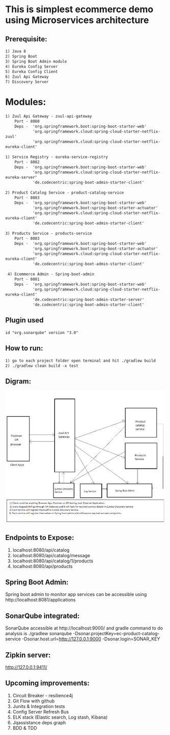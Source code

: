 # This is simplest ecommerce demo using Microservices architecture

## Prerequisite:
    1) Java 8
    2) Spring Boot
    3) Spring Boot Admin module
    4) Eureka Config Server
    5) Eureka Config Client
    6) Zuul Api Gateway
	7) Discovery Server

# Modules:
    1) Zuul Api Gateway - zuul-api-gateway
        Port - 8080
        Deps -  'org.springframework.boot:spring-boot-starter-web'
	            'org.springframework.cloud:spring-cloud-starter-netflix-zuul'
	            'org.springframework.cloud:spring-cloud-starter-netflix-eureka-client'

    1) Service Registry - eureka-service-registry
        Port - 8082
        Deps -  'org.springframework.boot:spring-boot-starter-web'
	            'org.springframework.cloud:spring-cloud-starter-netflix-eureka-server'
                'de.codecentric:spring-boot-admin-starter-client'

    2) Product Catalog Service - product-catalog-service
        Port - 8083
        Deps -  'org.springframework.boot:spring-boot-starter-web'
                'org.springframework.boot:spring-boot-starter-actuator'
                'org.springframework.cloud:spring-cloud-starter-netflix-eureka-client'
                'de.codecentric:spring-boot-admin-starter-client'

    3) Products Service - products-service
        Port - 8083
        Deps -  'org.springframework.boot:spring-boot-starter-web'
                'org.springframework.boot:spring-boot-starter-actuator'
                'org.springframework.cloud:spring-cloud-starter-netflix-eureka-client'
                'de.codecentric:spring-boot-admin-starter-client'

     4) Ecommerce Admin - Spring-boot-admin
        Port - 8081
        Deps -  'org.springframework.boot:spring-boot-starter-web'
                'org.springframework.cloud:spring-cloud-starter-netflix-eureka-client'	            
	            'de.codecentric:spring-boot-admin-starter-server'
                'de.codecentric:spring-boot-admin-starter-client'	            

## Plugin used
	id "org.sonarqube" version "3.0"

## How to run:
    1) go to each project folder open terminal and hit ./gradlew build
	2) ./gradlew clean build -x test
	

## Digram:
![alt text](https://github.com/pravin02/Ecommerce-Microservices/blob/main/Eommerce_Microservice_architecture.png)

## Endpoints to Expose:
1) localhost:8080/api/catalog
2) localhost:8080/api/catalog/message
3) localhost:8080/api/catalog/1/products
4) localhost:8080/api/products

## Spring Boot Admin:
Spring boot admin to monitor app services can be accessible using http://localhost:8081/applications

## SonarQube integrated:
SonarQube accessible at http://localhost:9000/ and gradle command to do analysis is
./gradlew sonarqube -Dsonar.projectKey=ec-product-catalog-service -Dsonar.host.url=http://127.0.0.1:9000 -Dsonar.login=SONAR_KEY

## Zipkin server:
http://127.0.0.1:9411/

## Upcoming improvements:
1) Circuit Breaker - resilience4j
2) Git Flow with github
3) Junits & Integration tests
4) Config Server Refresh Bus
5) ELK stack (Elastic search, Log stash, Kibana)
6) Jqassistance deps graph
7) BDD & TDD



